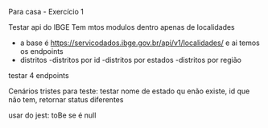 Para casa - Exercício 1

Testar api do IBGE
Tem mtos modulos dentro
apenas de localidades
- a base é https://servicodados.ibge.gov.br/api/v1/localidades/
e ai temos os endpoints
- distritos
-distritos por id
-distritos por estados
-distritos por região

testar 4 endpoints

Cenários tristes para teste:
testar nome de estado qu enão existe, id que não tem, retornar status diferentes

usar do jest:
toBe
se é null
